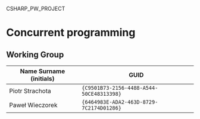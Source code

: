 CSHARP_PW_PROJECT

# Concurrent programming

## Working Group

| Name Surname (initials) | GUID                                     |
| ----------------------- | ---------------------------------------- |
| Piotr Strachota         | `{C9501B73-2156-4488-A544-50CE48313398}` |
| Paweł Wieczorek         | `{6464983E-ADA2-463D-8729-7C2174D01286}` |

